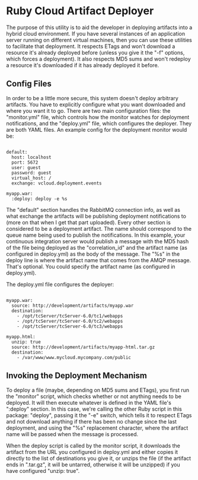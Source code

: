 Ruby Cloud Artifact Deployer
=====

The purpose of this utility is to aid the developer in deploying artifacts into a hybrid cloud environment. If you have several instances of an application server running on different virtual machines, then you can use these utilities to facilitate that deployment. It respects ETags and won't download a resource it's already deployed before (unless you give it the "-f" options, which forces a deployment). It also respects MD5 sums and won't redeploy a resource it's downloaded if it has already deployed it before.

Config Files
-----

In order to be a little more secure, this system doesn't deploy arbitrary artifacts. You have to explicitly configure what you want downloaded and where you want it to go. There are two main configuration files: the "monitor.yml" file, which controls how the monitor watches for deployment notifications, and the "deploy.yml" file, which configures the deployer. They are both YAML files. An example config for the deployment monitor would be:

<pre><code>
default:
  host: localhost
  port: 5672
  user: guest
  password: guest
  virtual_host: /
  exchange: vcloud.deployment.events

myapp.war:
  :deploy: deploy -e %s
</code></pre>

The "default" section handles the RabbitMQ connection info, as well as what exchange the artifacts will be publishing deployment notifications to (more on that when I get that part uploaded). Every other section is considered to be a deployment artifact. The name should correspond to the queue name being used to publish the notifications. In this example, your continuous integration server would publish a message with the MD5 hash of the file being deployed as the "correlation_id" and the artifact name (as configured in deploy.yml) as the body of the message. The "%s" in the deploy line is where the artifact name that comes from the AMQP message. That's optional. You could specify the artifact name (as configured in deploy.yml).

The deploy.yml file configures the deployer:

<pre><code>
myapp.war:
  source: http://development/artifacts/myapp.war
  destination:
    - /opt/tcServer/tcServer-6.0/tc1/webapps
    - /opt/tcServer/tcServer-6.0/tc2/webapps
    - /opt/tcServer/tcServer-6.0/tc3/webapps

myapp.html:
  unzip: true
  source: http://development/artifacts/myapp-html.tar.gz
  destination:
    - /var/www/www.mycloud.mycompany.com/public
</code></pre>

Invoking the Deployment Mechanism
-----

To deploy a file (maybe, depending on MD5 sums and ETags), you first run the "monitor" script, which checks whether or not anything needs to be deployed. It will then execute whatever is defined in the YAML file's ":deploy" section. In this case, we're calling the other Ruby script in this package: "deploy", passing it the "-e" switch, which tells it to respect ETags and not download anything if there has been no change since the last deployment, and using the "%s" replacement character, where the artifact name will be passed when the message is processed.

When the deploy script is called by the monitor script, it downloads the artifact from the URL you configured in deploy.yml and either copies it directly to the list of destinations you give it, or unzips the file (if the artifact ends in ".tar.gz", it will be untarred, otherwise it will be unzipped) if you have configured "unzip: true".